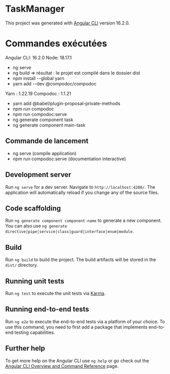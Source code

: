 # TaskManager

This project was generated with [Angular CLI](https://github.com/angular/angular-cli) version 16.2.0.

# Commandes exécutées

Angular CLI: 16.2.0
Node: 18.17.1

- ng serve
- ng build
  => résultat : le projet est compilé dans le dossier dist
- npm install --global yarn
- yarn add --dev @compodoc/compodoc

Yarn : 1.22.19
Compodoc : 1.1.21

- yarn add @babel/plugin-proposal-private-methods
- npm run compodoc
- npm run compodoc:serve
- ng generate component task
- ng generate component main-task

## Commande de lancement

- ng serve (compile application)
- npm run compodoc:serve (documentation interactive)

## Development server

Run `ng serve` for a dev server. Navigate to `http://localhost:4200/`. The application will automatically reload if you change any of the source files.

## Code scaffolding

Run `ng generate component component-name` to generate a new component. You can also use `ng generate directive|pipe|service|class|guard|interface|enum|module`.

## Build

Run `ng build` to build the project. The build artifacts will be stored in the `dist/` directory.

## Running unit tests

Run `ng test` to execute the unit tests via [Karma](https://karma-runner.github.io).

## Running end-to-end tests

Run `ng e2e` to execute the end-to-end tests via a platform of your choice. To use this command, you need to first add a package that implements end-to-end testing capabilities.

## Further help

To get more help on the Angular CLI use `ng help` or go check out the [Angular CLI Overview and Command Reference](https://angular.io/cli) page.
